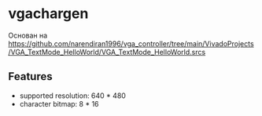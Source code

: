 # vgachargen

Основан на <https://github.com/narendiran1996/vga_controller/tree/main/VivadoProjects/VGA_TextMode_HelloWorld/VGA_TextMode_HelloWorld.srcs>

## Features
-   supported resolution: 640 * 480
-   character bitmap: 8 * 16
